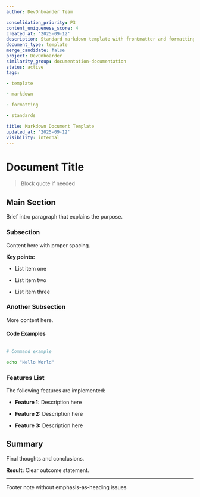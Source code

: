 ```yaml
---
author: DevOnboarder Team

consolidation_priority: P3
content_uniqueness_score: 4
created_at: '2025-09-12'
description: Standard markdown template with frontmatter and formatting guidelines
document_type: template
merge_candidate: false
project: DevOnboarder
similarity_group: documentation-documentation
status: active
tags:

- template

- markdown

- formatting

- standards

title: Markdown Document Template
updated_at: '2025-09-12'
visibility: internal
---
```


# Document Title

> Block quote if needed

## Main Section

Brief intro paragraph that explains the purpose.

### Subsection

Content here with proper spacing.

**Key points:**

- List item one

- List item two

- List item three

### Another Subsection

More content here.

#### Code Examples

```bash

# Command example

echo "Hello World"

```

### Features List

The following features are implemented:

- **Feature 1:** Description here

- **Feature 2:** Description here

- **Feature 3:** Description here

## Summary

Final thoughts and conclusions.

**Result:** Clear outcome statement.

---

Footer note without emphasis-as-heading issues
